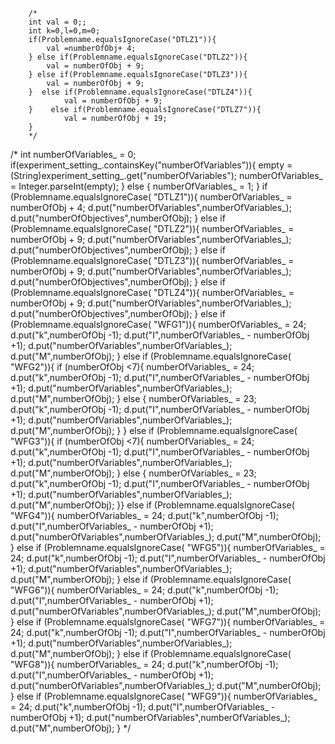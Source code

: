 		/*
		int val = 0;;
		int k=0,l=0,m=0;
		if(Problemname.equalsIgnoreCase("DTLZ1")){
			val =numberOfObj+ 4;
		} else if(Problemname.equalsIgnoreCase("DTLZ2")){
			val = numberOfObj + 9;
		} else if(Problemname.equalsIgnoreCase("DTLZ3")){
			val = numberOfObj + 9;
		}  else if(Problemname.equalsIgnoreCase("DTLZ4")){
				val = numberOfObj + 9;
		}	 else if(Problemname.equalsIgnoreCase("DTLZ7")){
				val = numberOfObj + 19;
		}
		*/
/*
		int numberOfVariables_ = 0;
		if(experiment_setting_.containsKey("numberOfVariables")){
			empty = (String)experiment_setting_.get("numberOfVariables");
				numberOfVariables_ = Integer.parseInt(empty);
		} else {
			numberOfVariables_ = 1;
		}
		if (Problemname.equalsIgnoreCase( "DTLZ1")){
			numberOfVariables_	 = 	numberOfObj + 4;
			d.put("numberOfVariables",numberOfVariables_);
			d.put("numberOfObjectives",numberOfObj);
		} else if (Problemname.equalsIgnoreCase( "DTLZ2")){
			numberOfVariables_	 = 	numberOfObj + 9;
			d.put("numberOfVariables",numberOfVariables_);
			d.put("numberOfObjectives",numberOfObj);
		} else if (Problemname.equalsIgnoreCase( "DTLZ3")){
			numberOfVariables_	 = 	numberOfObj + 9;
			d.put("numberOfVariables",numberOfVariables_);
			d.put("numberOfObjectives",numberOfObj);
		} else if (Problemname.equalsIgnoreCase( "DTLZ4")){
			numberOfVariables_	 = 	numberOfObj + 9;
			d.put("numberOfVariables",numberOfVariables_);
			d.put("numberOfObjectives",numberOfObj);
		} else if (Problemname.equalsIgnoreCase( "WFG1")){
			numberOfVariables_	 = 	24;
			d.put("k",numberOfObj -1);
			d.put("I",numberOfVariables_ - numberOfObj +1);
			d.put("numberOfVariables",numberOfVariables_);
			d.put("M",numberOfObj);
		} else if (Problemname.equalsIgnoreCase( "WFG2")){
			if (numberOfObj <7){
			numberOfVariables_	 = 	24;
			d.put("k",numberOfObj -1);
			d.put("I",numberOfVariables_ - numberOfObj +1);
			d.put("numberOfVariables",numberOfVariables_);
			d.put("M",numberOfObj);
			} else {
				numberOfVariables_	 = 	23;
				d.put("k",numberOfObj -1);
				d.put("I",numberOfVariables_ - numberOfObj +1);
				d.put("numberOfVariables",numberOfVariables_);
				d.put("M",numberOfObj);
			}
		} else if (Problemname.equalsIgnoreCase( "WFG3")){
			if (numberOfObj <7){
				numberOfVariables_	 = 	24;
				d.put("k",numberOfObj -1);
				d.put("I",numberOfVariables_ - numberOfObj +1);
				d.put("numberOfVariables",numberOfVariables_);
				d.put("M",numberOfObj);
				} else {
					numberOfVariables_	 = 	23;
					d.put("k",numberOfObj -1);
					d.put("I",numberOfVariables_ - numberOfObj +1);
					d.put("numberOfVariables",numberOfVariables_);
					d.put("M",numberOfObj);
				}} else if (Problemname.equalsIgnoreCase( "WFG4")){
			numberOfVariables_	 = 	24;
			d.put("k",numberOfObj -1);
			d.put("I",numberOfVariables_ - numberOfObj +1);
			d.put("numberOfVariables",numberOfVariables_);
			d.put("M",numberOfObj);
		} else if (Problemname.equalsIgnoreCase( "WFG5")){
			numberOfVariables_	 = 	24;
			d.put("k",numberOfObj -1);
			d.put("I",numberOfVariables_ - numberOfObj +1);
			d.put("numberOfVariables",numberOfVariables_);
			d.put("M",numberOfObj);
		} else if (Problemname.equalsIgnoreCase( "WFG6")){
			numberOfVariables_	 = 	24;
			d.put("k",numberOfObj -1);
			d.put("I",numberOfVariables_ - numberOfObj +1);
			d.put("numberOfVariables",numberOfVariables_);
			d.put("M",numberOfObj);
		} else if (Problemname.equalsIgnoreCase( "WFG7")){
			numberOfVariables_	 = 	24;
			d.put("k",numberOfObj -1);
			d.put("I",numberOfVariables_ - numberOfObj +1);
			d.put("numberOfVariables",numberOfVariables_);
			d.put("M",numberOfObj);
		} else if (Problemname.equalsIgnoreCase( "WFG8")){
			numberOfVariables_	 = 	24;
			d.put("k",numberOfObj -1);
			d.put("I",numberOfVariables_ - numberOfObj +1);
			d.put("numberOfVariables",numberOfVariables_);
			d.put("M",numberOfObj);
		}  else if (Problemname.equalsIgnoreCase( "WFG9")){
			numberOfVariables_	 = 	24;
			d.put("k",numberOfObj -1);
			d.put("I",numberOfVariables_ - numberOfObj +1);
				d.put("numberOfVariables",numberOfVariables_);
				d.put("M",numberOfObj);
		}
*/
